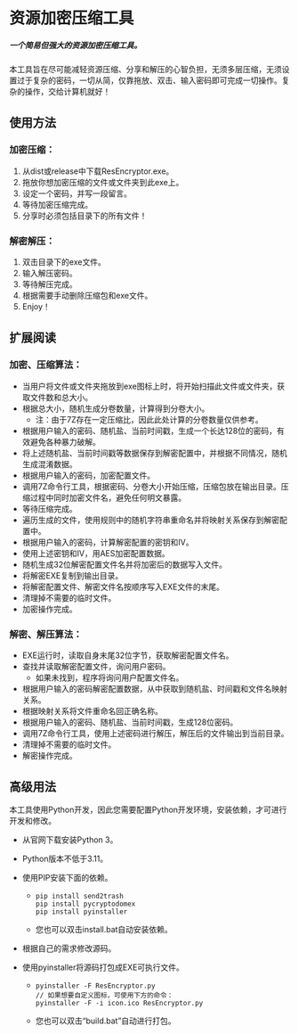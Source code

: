 # 资源加密压缩工具

##### 一个简易但强大的资源加密压缩工具。

本工具旨在尽可能减轻资源压缩、分享和解压的心智负担，无须多层压缩，无须设置过于复杂的密码，一切从简，仅靠拖放、双击、输入密码即可完成一切操作。复杂的操作，交给计算机就好！

## 使用方法

### 加密压缩：

1. 从dist或release中下载ResEncryptor.exe。
2. 拖放你想加密压缩的文件或文件夹到此exe上。
3. 设定一个密码，并写一段留言。
4. 等待加密压缩完成。
5. 分享时必须包括目录下的所有文件！

### 解密解压：

1. 双击目录下的exe文件。
2. 输入解压密码。
3. 等待解压完成。
4. 根据需要手动删除压缩包和exe文件。
5. Enjoy！

## 扩展阅读

### 加密、压缩算法：

- 当用户将文件或文件夹拖放到exe图标上时，将开始扫描此文件或文件夹，获取文件数和总大小。
- 根据总大小，随机生成分卷数量，计算得到分卷大小。
  - 注：由于7Z存在一定压缩比，因此此处计算的分卷数量仅供参考。
- 根据用户输入的密码、随机盐、当前时间戳，生成一个长达128位的密码，有效避免各种暴力破解。
- 将上述随机盐、当前时间戳等数据保存到解密配置中，并根据不同情况，随机生成混淆数据。
- 根据用户输入的密码，加密配置文件。
- 调用7Z命令行工具，根据密码、分卷大小开始压缩，压缩包放在输出目录。压缩过程中同时加密文件名，避免任何明文暴露。
- 等待压缩完成。
- 遍历生成的文件，使用规则中的随机字符串重命名并将映射关系保存到解密配置中。
- 根据用户输入的密码，计算解密配置的密钥和IV。
- 使用上述密钥和IV，用AES加密配置数据。
- 随机生成32位解密配置文件名并将加密后的数据写入文件。
- 将解密EXE复制到输出目录。
- 将解密配置文件、解密文件名按顺序写入EXE文件的末尾。
- 清理掉不需要的临时文件。
- 加密操作完成。

### 解密、解压算法：

- EXE运行时，读取自身末尾32位字节，获取解密配置文件名。
- 查找并读取解密配置文件，询问用户密码。
  - 如果未找到，程序将询问用户配置文件名。
- 根据用户输入的密码解密配置数据，从中获取到随机盐、时间戳和文件名映射关系。
- 根据映射关系将文件重命名回正确名称。
- 根据用户输入的密码、随机盐、当前时间戳，生成128位密码。
- 调用7Z命令行工具，使用上述密码进行解压，解压后的文件输出到当前目录。
- 清理掉不需要的临时文件。
- 解密操作完成。

## 高级用法

本工具使用Python开发，因此您需要配置Python开发环境，安装依赖，才可进行开发和修改。 

- 从官网下载安装Python 3。

- Python版本不低于3.11。

- 使用PIP安装下面的依赖。

  - ```shell
    pip install send2trash
    pip install pycryptodomex
    pip install pyinstaller
    ```

  - 您也可以双击install.bat自动安装依赖。

- 根据自己的需求修改源码。

- 使用pyinstaller将源码打包成EXE可执行文件。

  - ```shell
    pyinstaller -F ResEncryptor.py
    // 如果想要自定义图标，可使用下方的命令：
    pyinstaller -F -i icon.ico ResEncryptor.py
    ```

  - 您也可以双击“build.bat”自动进行打包。